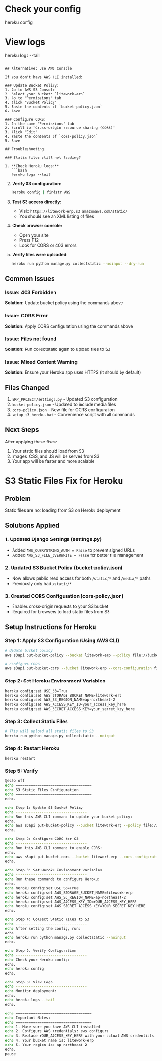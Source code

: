 # Check your config
heroku config

# View logs
heroku logs --tail
```

## Alternative: Use AWS Console

If you don't have AWS CLI installed:

### Update Bucket Policy:
1. Go to AWS S3 Console
2. Select your bucket: `litework-erp`
3. Go to "Permissions" tab
4. Click "Bucket Policy"
5. Paste the contents of `bucket-policy.json`
6. Save

### Configure CORS:
1. In the same "Permissions" tab
2. Scroll to "Cross-origin resource sharing (CORS)"
3. Click "Edit"
4. Paste the contents of `cors-policy.json`
5. Save

## Troubleshooting

### Static files still not loading?

1. **Check Heroku logs:**
   ```bash
   heroku logs --tail
   ```

2. **Verify S3 configuration:**
   ```bash
   heroku config | findstr AWS
   ```

3. **Test S3 access directly:**
   - Visit: `https://litework-erp.s3.amazonaws.com/static/`
   - You should see an XML listing of files

4. **Check browser console:**
   - Open your site
   - Press F12
   - Look for CORS or 403 errors

5. **Verify files were uploaded:**
   ```bash
   heroku run python manage.py collectstatic --noinput --dry-run
   ```

## Common Issues

### Issue: 403 Forbidden
**Solution:** Update bucket policy using the commands above

### Issue: CORS Error
**Solution:** Apply CORS configuration using the commands above

### Issue: Files not found
**Solution:** Run collectstatic again to upload files to S3

### Issue: Mixed Content Warning
**Solution:** Ensure your Heroku app uses HTTPS (it should by default)

## Files Changed

1. `ERP_PROJECT/settings.py` - Updated S3 configuration
2. `bucket-policy.json` - Updated to include media files
3. `cors-policy.json` - New file for CORS configuration
4. `setup_s3_heroku.bat` - Convenience script with all commands

## Next Steps

After applying these fixes:
1. Your static files should load from S3
2. Images, CSS, and JS will be served from S3
3. Your app will be faster and more scalable
# S3 Static Files Fix for Heroku

## Problem
Static files are not loading from S3 on Heroku deployment.

## Solutions Applied

### 1. Updated Django Settings (settings.py)
- Added `AWS_QUERYSTRING_AUTH = False` to prevent signed URLs
- Added `AWS_S3_FILE_OVERWRITE = False` for better file management

### 2. Updated S3 Bucket Policy (bucket-policy.json)
- Now allows public read access for both `/static/*` and `/media/*` paths
- Previously only had `/static/*`

### 3. Created CORS Configuration (cors-policy.json)
- Enables cross-origin requests to your S3 bucket
- Required for browsers to load static files from S3

## Setup Instructions for Heroku

### Step 1: Apply S3 Configuration (Using AWS CLI)

```bash
# Update bucket policy
aws s3api put-bucket-policy --bucket litework-erp --policy file://bucket-policy.json

# Configure CORS
aws s3api put-bucket-cors --bucket litework-erp --cors-configuration file://cors-policy.json
```

### Step 2: Set Heroku Environment Variables

```bash
heroku config:set USE_S3=True
heroku config:set AWS_STORAGE_BUCKET_NAME=litework-erp
heroku config:set AWS_S3_REGION_NAME=ap-northeast-2
heroku config:set AWS_ACCESS_KEY_ID=your_access_key_here
heroku config:set AWS_SECRET_ACCESS_KEY=your_secret_key_here
```

### Step 3: Collect Static Files

```bash
# This will upload all static files to S3
heroku run python manage.py collectstatic --noinput
```

### Step 4: Restart Heroku

```bash
heroku restart
```

### Step 5: Verify

```bash
@echo off
echo ===================================
echo S3 Static Files Configuration
echo ===================================
echo.

echo Step 1: Update S3 Bucket Policy
echo ---------------------------------
echo Run this AWS CLI command to update your bucket policy:
echo.
echo aws s3api put-bucket-policy --bucket litework-erp --policy file://bucket-policy.json
echo.

echo Step 2: Configure CORS for S3
echo ---------------------------------
echo Run this AWS CLI command to enable CORS:
echo.
echo aws s3api put-bucket-cors --bucket litework-erp --cors-configuration file://cors-policy.json
echo.

echo Step 3: Set Heroku Environment Variables
echo ---------------------------------
echo Run these commands to configure Heroku:
echo.
echo heroku config:set USE_S3=True
echo heroku config:set AWS_STORAGE_BUCKET_NAME=litework-erp
echo heroku config:set AWS_S3_REGION_NAME=ap-northeast-2
echo heroku config:set AWS_ACCESS_KEY_ID=YOUR_ACCESS_KEY_HERE
echo heroku config:set AWS_SECRET_ACCESS_KEY=YOUR_SECRET_KEY_HERE
echo.

echo Step 4: Collect Static Files to S3
echo ---------------------------------
echo After setting the config, run:
echo.
echo heroku run python manage.py collectstatic --noinput
echo.

echo Step 5: Verify Configuration
echo ---------------------------------
echo Check your Heroku config:
echo.
echo heroku config
echo.

echo Step 6: View Logs
echo ---------------------------------
echo Monitor deployment:
echo.
echo heroku logs --tail
echo.

echo ===================================
echo Important Notes:
echo ===================================
echo 1. Make sure you have AWS CLI installed
echo 2. Configure AWS credentials: aws configure
echo 3. Replace YOUR_ACCESS_KEY_HERE with your actual AWS credentials
echo 4. Your bucket name is: litework-erp
echo 5. Your region is: ap-northeast-2
echo.
pause


